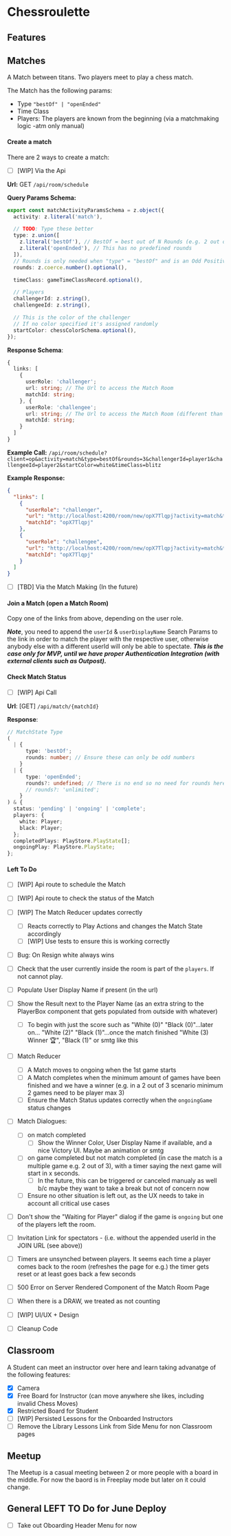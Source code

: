 # Chessroulette

## Features

## Matches

A Match between titans. Two players meet to play a chess match.

The Match has the following params:

- Type `"bestOf" | "openEnded"`
- Time Class
- Players: The players are known from the beginning (via a matchmaking logic -atm only manual)

#### Create a match

There are 2 ways to create a match:

- [ ] [WIP] Via the Api
  
**Url:** GET `/api/room/schedule`

**Query Params Schema:**

```ts
export const matchActivityParamsSchema = z.object({
  activity: z.literal('match'),

  // TODO: Type these better
  type: z.union([
    z.literal('bestOf'), // BestOf = best out of N Rounds (e.g. 2 out of 3, 3 out of 5, etc...)
    z.literal('openEnded'), // This has no predefined rounds
  ]),
  // Rounds is only needed when "type" = "bestOf" and is an Odd Positive Number
  rounds: z.coerce.number().optional(),

  timeClass: gameTimeClassRecord.optional(),

  // Players
  challengerId: z.string(),
  challengeeId: z.string(),

  // This is the color of the challenger
  // If no color specified it's assigned randomly 
  startColor: chessColorSchema.optional(),
});
```

**Response Schema**:
```ts
{
  links: [
    {
      userRole: 'challenger';
      url: string; // The Url to access the Match Room
      matchId: string;
    }, {
      userRole: 'challengee';
      url: string; // The Url to access the Match Room (different than the challenger's link)
      matchId: string;
    }
  ]
}
```

**Example Call:** `/api/room/schedule?client=op&activity=match&type=bestOf&rounds=3&challengerId=player1&challengeeId=player2&startColor=white&timeClass=blitz`

**Example Response:** 
```json
{
  "links": [
    {
      "userRole": "challenger",
      "url": "http://localhost:4200/room/new/opX7Tlqpj?activity=match&type=bestOf&rounds=3&timeClass=blitz&challengerId=player1&challengeeId=player2&startColor=white&challenger=1",
      "matchId": "opX7Tlqpj"
    },
    {
      "userRole": "challengee",
      "url": "http://localhost:4200/room/new/opX7Tlqpj?activity=match&type=bestOf&rounds=3&timeClass=blitz&challengerId=player1&challengeeId=player2&startColor=white&flipped=1",
      "matchId": "opX7Tlqpj"
    }
  ]
}
```

- [ ] [TBD] Via the Match Making (In the future)
  
#### Join a Match (open a Match Room)

Copy one of the links from above, depending on the user role.

**_Note_**, you need to append the `userId` & `userDisplayName` Search Params to the link in order to match the player with the respective user, otherwise anybody else with a different userId will only be able to spectate.
_**This is the case only for MVP, until we have proper Authentication Integration (with external clients such as Outpost).**_


#### Check Match Status

- [ ] [WIP] Api Call
  
**Url**: [GET] `/api/match/{matchId}`

**Response**:
```ts 
// MatchState Type
(
  | {
      type: 'bestOf';
      rounds: number; // Ensure these can only be odd numbers
    }
  | {
      type: 'openEnded';
      rounds?: undefined; // There is no end so no need for rounds here
      // rounds?: 'unlimited';
    }
) & {
  status: 'pending' | 'ongoing' | 'complete';
  players: {
    white: Player;
    black: Player;
  };
  completedPlays: PlayStore.PlayState[];
  ongoingPlay: PlayStore.PlayState;
};
```

#### Left To Do
- [ ] [WIP] Api route to schedule the Match
- [ ] [WIP] Api route to check the status of the Match
- [ ] [WIP] The Match Reducer updates correctly
   - [ ] Reacts correctly to Play Actions and changes the Match State accordingly
   - [ ] [WIP] Use tests to ensure this is working correctly
- [ ] Bug: On Resign white always wins
- [ ] Check that the user currently inside the room is part of the `players`. If not cannot play.
- [ ] Populate User Display Name if present (in the url)
- [ ] Show the Result next to the Player Name (as an extra string to the PlayerBox component that gets populated from outside with whatever)
  - [ ] To begin with just the score such as "White (0)" "Black (0)"...later on... "White (2)" "Black (1)"...once the match finished "White (3) Winner 🏆", "Black (1)" or smtg like this
- [ ] Match Reducer 
  - [ ] A Match moves to ongoing when the 1st game starts
  - [ ] A Match completes when the minimum amount of games have been finished and we have a winner (e.g. in a 2 out of 3 scenario minimum 2 games need to be player max 3)
  - [ ] Ensure the Match Status updates correctly when the `ongoingGame` status changes
- [ ] Match Dialogues:
  - [ ] on match completed
    - [ ] Show the Winner Color, User Display Name if available, and a nice Victory UI. Maybe an animation or smtg
  - [ ] on game completed but not match completed (in case the match is a multiple game e.g. 2 out of 3), with a timer saying the next game will start in x seconds.
    - [ ] In the future, this can be triggered or canceled manualy as well b/c maybe they want to take a break but not of concern now
  - [ ] Ensure no other situation is left out, as the UX needs to take in account all critical use cases
- [ ] Don't show the "Waiting for Player" dialog if the game is `ongoing` but one of the players left the room.
- [ ] Invitation Link for spectators - (i.e. without the appended userId in the JOIN URL (see above))
- [ ] Timers are unsynched between players. It seems each time a player comes back to the room (refreshes the page for e.g.) the timer gets reset or at least goes back a few seconds
- [ ] 500 Error on Server Rendered Component of the Match Room Page
- [ ] When there is a DRAW, we treated as not counting

- [ ] [WIP] UI/UX + Design 
- [ ] Cleanup Code

## Classroom

A Student can meet an instructor over here and learn taking advanatge of the following features:
- [x] Camera
- [x] Free Board for Instructor (can move anywhere she likes, including invalid Chess Moves)
- [x] Restricted Board for Student
- [ ] [WIP] Persisted Lessons for the Onboarded Instructors
- [ ] Remove the Library Lessons Link from Side Menu for non Classroom pages

## Meetup

The Meetup is a casual meeting between 2 or more people with a board in the middle. For now the baord is in Freeplay mode but later on it could change.

## General LEFT TO Do for June Deploy

- [ ] Take out Oboarding Header Menu for now 